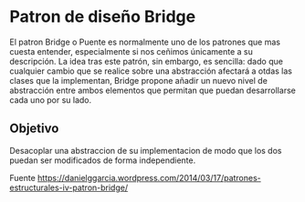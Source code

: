 # Patron de diseño Bridge
El patron Bridge o Puente es normalmente uno de los patrones que mas cuesta entender, especialmente si nos ceñimos
únicamente a su descripción. La idea tras este patrón, sin embargo, es sencilla: dado que cualquier cambio que se
realice sobre una abstracción afectará a otdas las clases que la implementan, Bridge propone añadir un nuevo nivel de
abstracción entre ambos elementos que permitan que puedan desarrollarse cada uno por su lado.

## Objetivo
Desacoplar una abstraccion de su implementacion de modo que los dos puedan ser modificados de forma independiente.

Fuente
https://danielggarcia.wordpress.com/2014/03/17/patrones-estructurales-iv-patron-bridge/
